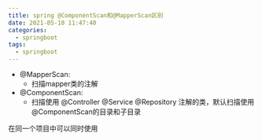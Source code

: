 ```yaml
---
title: spring @ComponentScan和@MapperScan区别
date: 2021-05-10 11:47:40
categories:
  - springboot
tags:
  - springboot
---
```


- @MapperScan:
  - 扫描mapper类的注解
- @ComponentScan:
  - 扫描使用 @Controller @Service @Repository 注解的类，默认扫描使用@ComponentScan的目录和子目录

在同一个项目中可以同时使用


